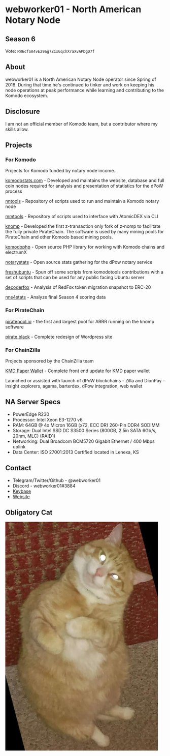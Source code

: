# webworker01 - North American Notary Node

## Season 6

Vote: `RW6cfSA4vE29ag7Z1xGqchXraXvAPDgD7f`

## About

webworker01 is a North American Notary Node operator since Spring of 2018. During that time he's continued to tinker and work on keeping his node operations at peak performance while learning and contributing to the Komodo ecosystem.

## Disclosure

I am not an official member of Komodo team, but a contributor where my skills allow.

## Projects
### For Komodo

Projects for Komodo funded by notary node income.

[komodostats.com](https://komodostats.com) - Developed and maintains the website, database and full coin nodes required for analysis and presentation of statistics for the dPoW process

[nntools](https://github.com/webworker01/nntools) - Repository of scripts used to run and maintain a Komodo notary node

[mmtools](https://github.com/webworker01/mmtools) - Repository of scripts used to interface with AtomicDEX via CLI

[knomp](https://github.com/webworker01/knomp) - Developed the first z-transaction only fork of z-nomp to facilitate the fully private PirateChain. The software is used by many mining pools for PirateChain and other Komodo based mining pools.

[komodophp](https://packagist.org/packages/webworker01/komodophp) - Open source PHP library for working with Komodo chains and electrumX

[notarystats](https://github.com/webworker01/notarystats) - Open source stats gathering for the dPow notary service

[freshubuntu](https://github.com/webworker01/freshubuntu) - Spun off some scripts from komodotools contributions with a set of scripts that can be used for any public facing Ubuntu server

[decoderfox](https://github.com/webworker01/decoderfox) - Analysis of RedFox token migration snapshot to ERC-20

[nns4stats](https://github.com/webworker01/nns4stats) - Analyze final Season 4 scoring data

### For PirateChain

[piratepool.io](https://piratepool.io) - the first and largest pool for ARRR running on the knomp software

[pirate.black](https://pirate.black) - Complete redesign of Wordpress site

### For ChainZilla

Projects sponsored by the ChainZilla team

[KMD Paper Wallet](https://chainzilla.github.io/kmd-paper-wallet/) - Complete front end update for KMD paper wallet

Launched or assisted with launch of dPoW blockchains - Zilla and DionPay - insight explorers, agama, barterdex, dPow integration, web wallet

## NA Server Specs

* PowerEdge R230
* Processor: Intel Xeon E3-1270 v6
* RAM: 64GB @ 4x Micron 16GB (x72, ECC DR) 260-Pin DDR4 SODIMM
* Storage: Dual Intel SSD DC S3500 Series (800GB, 2.5in SATA 6Gb/s, 20nm, MLC) (RAID1)
* Networking: Dual Broadcom BCM5720 Gigabit Ethernet / 400 Mbps uplink
* Data Center: ISO 27001:2013 Certified located in Lenexa, KS

## Contact

* Telegram/Twitter/Github - @webworker01
* Discord - webworker01#3884
* [Keybase](https://keybase.io/webworker01)
* [Website](https://webworker.sh)

## Obligatory Cat

![webworker01-cat.jpg](./webworker01-cat.jpg)
